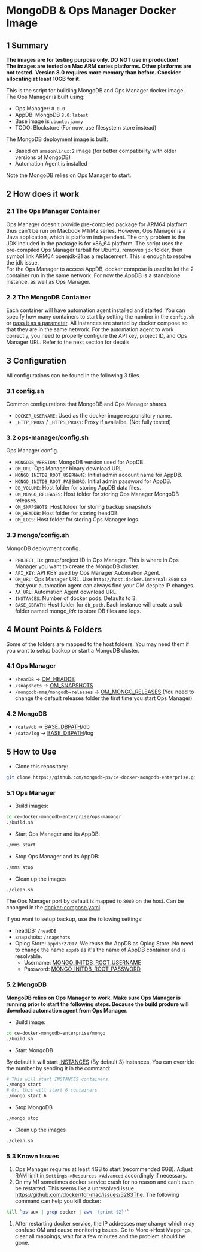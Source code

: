 # MongoDB & Ops Manager Docker Image

## 1 Summary
**The images are for testing purpose only. DO NOT use in production!**  
**The images are tested on Mac ARM series platforms. Other platforms are not tested.**
**Version 8.0 requires more memory than before. Consider allocating at least 10GB for it.**

This is the script for building MongoDB and Ops Manager docker image.
The Ops Manager is built using:

- Ops Manager: `8.0.0`
- AppDB: MongoDB `8.0:latest`
- Base image is `ubuntu:jammy`
- TODO: Blockstore (For now, use filesystem store instead)

The MongoDB deployment image is built:

- Based on `amazonlinux:2` image (for better compatibility with older versions of MongoDB)
- Automation Agent is installed

Note the MongoDB relies on Ops Manager to start.

## 2 How does it work
### 2.1 The Ops Manager Container
Ops Manager doesn't provide pre-compiled package for ARM64 platform thus can't be run on Macbook M1/M2 series. However, Ops Manager is a Java application, which is platform independent. The only problem is the JDK included in the package is for x86_64 platform. The script uses the pre-compiled Ops Manager tarball for Ubuntu, removes `jdk` folder, then symbol link ARM64 openjdk-21 as a replacement. This is enough to resolve the jdk issue.  
For the Ops Manager to access AppDB, docker compose is used to let the 2 container run in the same network. For now the AppDB is a standalone instance, as well as Ops Manager.

### 2.2 The MongoDB Container
Each container will have automation agent installed and started. You can specify how many containers to start by setting the number in the `config.sh` or [pass it as a parameter](#mongodb). All instances are started by docker compose so that they are in the same network. For the automation agent to work correctly, you need to properly configure the API key, project ID, and Ops Manager URL. Refer to the next section for details.

## 3 Configuration

All configurations can be found in the following 3 files.

### 3.1 config.sh
Common configurations that MongoDB and Ops Manager shares.
  - `DOCKER_USERNAME`: Used as the docker image responsitory name.
  - `_HTTP_PROXY` / `_HTTPS_PROXY`: Proxy if availalbe. (Not fully tested)
### 3.2 ops-manager/config.sh
Ops Manager config.
  - `MONGODB_VERSION`: MongoDB version used for AppDB.
  - `OM_URL`: Ops Manager binary download URL.
  - `MONGO_INITDB_ROOT_USERNAME`: Initial admin account name for AppDB.
  - `MONGO_INITDB_ROOT_PASSWORD`: Initial admin password for AppDB.
  - `DB_VOLUME`: Host folder for storing AppDB data files.
  - `OM_MONGO_RELEASES`: Host folder for storing Ops Manager MongoDB releases.
  - `OM_SNAPSHOTS`: Host folder for storing backup snapshots
  - `OM_HEADDB`: Host folder for storing headDB
  - `OM_LOGS`: Host folder for storing Ops Manager logs.
### 3.3 mongo/config.sh
MongoDB deployment config.
  - `PROJECT_ID`: group/project ID in Ops Manager. This is where in Ops Manager you want to create the MongoDB cluster.
  - `API_KEY`: API KEY used by Ops Manager Automation Agent.
  - `OM_URL`: Ops Manager URL. Use `http://host.docker.internal:8080` so that your automation agent can always find your OM despite IP changes. 
  - `AA_URL`: Automation Agent download URL.
  - `INSTANCES`: Number of docker pods. Defaults to 3.
  - `BASE_DBPATH`: Host folder for `db_path`. Each instance will create a sub folder named mongo_*idx* to store DB files and logs.

## 4 Mount Points & Folders
Some of the folders are mapped to the host folders. You may need them if you want to setup backup or start a MongoDB cluster.

### 4.1 Ops Manager
- `/headDB` -> [OM_HEADDB](https://github.com/mongodb-ps/ce-docker-mongodb-enterprise/blob/main/ops-manager/config.sh#L11)
- `/snapshots` -> [OM_SNAPSHOTS](https://github.com/mongodb-ps/ce-docker-mongodb-enterprise/blob/main/ops-manager/config.sh#L10)
- `/mongodb-mms/mongodb-releases` -> [OM_MONGO_RELEASES](https://github.com/mongodb-ps/ce-docker-mongodb-enterprise/blob/main/ops-manager/config.sh#L9) (You need to change the default releases folder the first time you start Ops Manager)

### 4.2 MongoDB
- `/data/db` -> [BASE_DBPATH](https://github.com/mongodb-ps/ce-docker-mongodb-enterprise/blob/main/mongo/config.sh#L10)/db
- `/data/log` -> [BASE_DBPATH](https://github.com/mongodb-ps/ce-docker-mongodb-enterprise/blob/main/mongo/config.sh#L10)/log

## 5 How to Use

- Clone this repository:

```bash
git clone https://github.com/mongodb-ps/ce-docker-mongodb-enterprise.git
```

### 5.1 Ops Manager

- Build images:

```bash
cd ce-docker-mongodb-enterprise/ops-manager
./build.sh
```

- Start Ops Manager and its AppDB:

```bash
./mms start
```

- Stop Ops Manager and its AppDB:

```bash
./mms stop
```

- Clean up the images

```bash
./clean.sh
```

The Ops Manager port by default is mapped to `8080` on the host. Can be changed in the [docker-compose.yaml](https://github.com/mongodb-ps/ce-docker-mongodb-enterprise/blob/main/ops-manager/docker-compose.yml#L24). 

If you want to setup backup, use the following settings:
- headDB: `/headDB`
- snapshots: `/snapshots`
- Oplog Store: `appdb:27017`. We reuse the AppDB as Oplog Store. No need to change the name `appdb` as it's the name of AppDB container and is resolvable.
  - Username: [MONGO_INITDB_ROOT_USERNAME](https://github.com/mongodb-ps/ce-docker-mongodb-enterprise/blob/main/ops-manager/config.sh#L6)
  - Password: [MONGO_INITDB_ROOT_PASSWORD](https://github.com/mongodb-ps/ce-docker-mongodb-enterprise/blob/main/ops-manager/config.sh#L7)

### 5.2 MongoDB
**MongoDB relies on Ops Manager to work. Make sure Ops Manager is running prior to start the following steps. Because the build produre will download automation agent from Ops Manager.**

- Build image:

```bash
cd ce-docker-mongodb-enterprise/mongo
./build.sh
```

- Start MongoDB

By default it will start [INSTANCES](https://github.com/mongodb-ps/ce-docker-mongodb-enterprise/blob/main/mongo/config.sh#L11) (By default 3) instances. You can override the number by sending it in the command:
```bash
# This will start INSTANCES containers.
./mongo start
# Or, this will start 6 containers
./mongo start 6
```

- Stop MongoDB

```bash
./mongo stop
```

- Clean up the images

```bash
./clean.sh
```

### 5.3 Known Issues

1. Ops Manager requires at least 4GB to start (recommended 6GB). Adjust RAM limit in `Settings->Resources->Advanced` accordingly if necessary.
1. On my M1 sometimes docker service crash for no reason and can't even be restarted. This seems like a unresolved issue https://github.com/docker/for-mac/issues/5283The. The following command can help you kill docker:
```bash
kill `ps aux | grep docker | awk '{print $2}'`
```
1. After restarting docker service, the IP addresses may change which may confuse OM and cause monitoring issues. Go to More->Host Mappings, clear all mappings, wait for a few minutes and the problem should be gone.